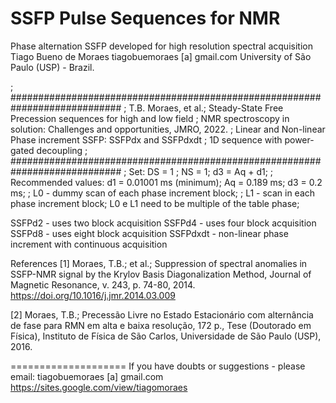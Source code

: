 # SSFP Pulse Sequences for NMR
Phase alternation SSFP developed for high resolution spectral acquisition
Tiago Bueno de Moraes
tiagobuemoraes [a] gmail.com
University of São Paulo (USP) - Brazil.

; ############################################################################
; T.B. Moraes, et al.; Steady-State Free Precession sequences for high and low field 
; NMR spectroscopy in solution: Challenges and opportunities, JMRO, 2022.
; Linear and Non-linear Phase increment SSFP: SSFPdx and SSFPdxdt
; 1D sequence with power-gated decoupling
; ############################################################################
; Set:  DS = 1 ; NS = 1;  d3 = Aq + d1; 
; Recommended values: d1 = 0.01001 ms (minimum); Aq = 0.189 ms; d3 = 0.2 ms;
; L0 - dummy scan of each phase increment block; 
; L1 - scan in each phase increment block;  L0 e L1 need to be multiple of the table phase;

SSFPd2 - uses two block acquisition
SSFPd4 - uses four block acquisition
SSFPd8 - uses eight block acquisition
SSFPdxdt - non-linear phase increment with continuous acquisition

References
[1] Moraes, T.B.; et al.; Suppression of spectral anomalies in SSFP-NMR signal by the Krylov Basis Diagonalization Method, 
Journal of Magnetic Resonance, v. 243, p. 74-80, 2014.
https://doi.org/10.1016/j.jmr.2014.03.009

[2] Moraes, T.B.; Precessão Livre no Estado Estacionário com alternância de fase para RMN em alta e baixa resolução, 172 p.,
Tese (Doutorado em Física), Instituto de Física de São Carlos, Universidade de São Paulo (USP), 2016.

====================
If you have doubts or suggestions - please email:  tiagobuemoraes [a] gmail.com
https://sites.google.com/view/tiagomoraes
